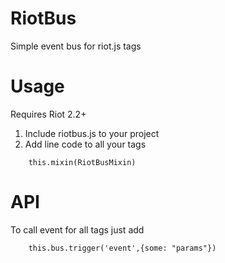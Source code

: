 ﻿RiotBus
============

Simple event bus for riot.js tags

Usage
============

Requires Riot 2.2+

1) Include riotbus.js to your project
2) Add line code to all your tags

```
	this.mixin(RiotBusMixin)
```

API
============

To call event for all tags just add

```
	this.bus.trigger('event',{some: "params"})
```

